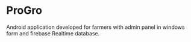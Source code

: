 # ProGro
Android application developed for farmers with admin panel in windows form and firebase Realtime database.
